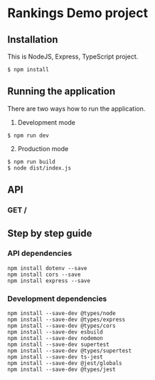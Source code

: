 # Rankings Demo project
## Installation 
This is NodeJS, Express, TypeScript project.
```
$ npm install
```

## Running the application
There are two ways how to run the application.
1. Development mode
```
$ npm run dev
```

2. Production mode
```
$ npm run build
$ node dist/index.js
```

## API
### GET /

## Step by step guide

### API dependencies
```
npm install dotenv --save
npm install cors --save
npm install express --save
```

### Development dependencies 
```
npm install --save-dev @types/node
npm install --save-dev @types/express 
npm install --save-dev @types/cors
npm install --save-dev esbuild
npm install --save-dev nodemon
npm install --save-dev supertest
npm install --save-dev @types/supertest
npm install --save-dev ts-jest
npm install --save-dev @jest/globals
npm install --save-dev @types/jest
```